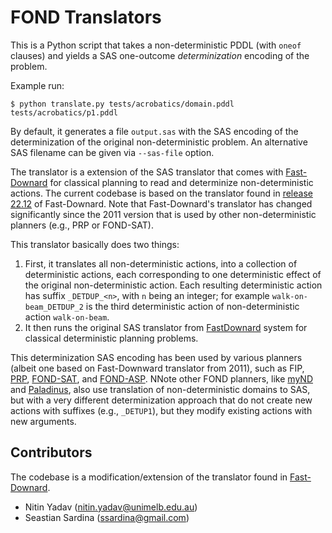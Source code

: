 # FOND Translators

This is a Python script that takes a non-deterministic PDDL (with `oneof` clauses) and yields a SAS one-outcome _determinization_ encoding of the problem.

Example run:

```shell
$ python translate.py tests/acrobatics/domain.pddl tests/acrobatics/p1.pddl
```

By default, it generates a file `output.sas` with the SAS encoding of the determinization of the original non-deterministic problem. An alternative SAS filename can be given via `--sas-file` option.

The translator is a extension of the SAS translator that comes with [Fast-Downard](https://github.com/aibasel/downward) for classical planning to read and determinize non-deterministic actions. The current codebase is based on the translator found in [release 22.12](https://github.com/aibasel/downward/tree/release-22.12.0) of Fast-Downard. Note that Fast-Downard's translator has changed significantly since the 2011 version that is used by other non-deterministic planners (e.g., PRP or FOND-SAT).

This translator basically does two things:

1. First, it translates all non-deterministic actions, into a collection of deterministic actions, each corresponding to one deterministic effect of the original non-deterministic action. Each resulting deterministic action has suffix `_DETDUP_<n>`, with `n` being an integer; for example `walk-on-beam_DETDUP_2` is the third deterministic action of non-deterministic action `walk-on-beam`.
2. It then runs the original SAS translator from [FastDownard](https://github.com/aibasel/downward/tree/main/src/translate) system for classical deterministic planning problems.

This determinization SAS encoding has been used by various planners (albeit one based on Fast-Downward translator from 2011), such as FIP, [PRP](https://github.com/ssardina-planning/planner-for-relevant-policies), [FOND-SAT](https://github.com/ssardina-planning/FOND-SAT), and [FOND-ASP](https://github.com/idrave/FOND-ASP). NNote other FOND planners, like [myND](https://github.com/ssardina-planning/myND) and [Paladinus](https://github.com/ramonpereira/paladinus), also use translation of non-deterministic domains to SAS, but with a very different determinization approach that do not create new actions with suffixes (e.g., `_DETUP1`), but they modify existing actions with new arguments.


## Contributors

The codebase is a modification/extension of the translator found in [Fast-Downard](https://github.com/aibasel/downward).

- Nitin Yadav (nitin.yadav@unimelb.edu.au)
- Seastian Sardina (ssardina@gmail.com)

